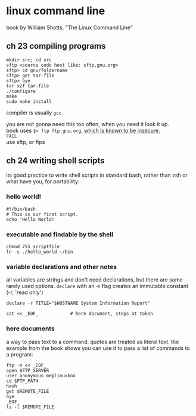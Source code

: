 # linux command line
book by William Shotts, "The Linux Command Line"

## ch 23 compiling programs
	mkdir src; cd src
	sftp <source code host like: sftp.gnu.org>
	sftp> cd gnu/foldername
	sftp> get tar-file
	sftp> bye
	tar xzf tar-file
	./configure
	make
	sudo make install

compiler is usually `gcc`

you are not gonna need this too often, when you need it look it up.  
book uses `$> ftp ftp.gnu.org`, [which is known to be insecure.](http://security.stackexchange.com/questions/23124/good-practices-to-secure-ftp-access)  
`FAIL`   
use sftp, or ftps  

## ch 24 writing shell scripts
its good practice to write shell scripts in standard bash, rather than zsh or what have you, for portability.

### hello world!
	#!/bin/bash
	# This is our first script.
	echo 'Hello World!

### executable and findable by the shell
	chmod 755 scriptfile
	ln -s ./hello_world ~/bin

### variable declarations and other notes
all variables are strings and don't need declarations, but there are some rarely used options. `declare` with an -r flag creates an immutable constant (-r, 'read only')

	declare -r TITLE="$HOSTNAME System Information Report"

	cat << _EOF_			# here document, stops at token

### here documents
a way to pass text to a command. quotes are treated as literal text. the example from the book shows you can use it to pass a list of commands to a program:

	ftp -n << _EOF_
	open $FTP_SERVER
	user anonymous me@linuxbox
	cd $FTP_PATH
	hash
	get $REMOTE_FILE
	bye
	_EOF_
	ls -l $REMOTE_FILE


